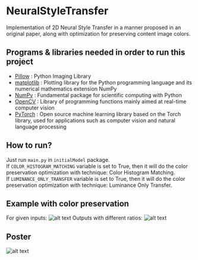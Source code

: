 # NeuralStyleTransfer
Implementation of 2D Neural Style Transfer in a manner proposed in an original paper, along with optimization for preserving content image colors.

## Programs & libraries needed in order to run this project 
* [Pillow](https://python-pillow.org/) : Python Imaging Library
* [matplotlib](https://matplotlib.org/) : Plotting library for the Python programming language and its numerical mathematics extension NumPy
* [NumPy](https://www.numpy.org/) : Fundamental package for scientific computing with Python
* [OpenCV](https://opencv.org/) : Library of programming functions mainly aimed at real-time computer vision
* [PyTorch](https://pytorch.org/) : Open source machine learning library based on the Torch library, used for applications such as computer vision and natural language processing

## How to run?
Just run `main.py` in `initialModel` package.<br>
If `COLOR_HISTOGRAM_MATCHING` variable is set to True, then it will do the color preservation optimization with technique: Color Histogram Matching.<br>
If `LUMINANCE_ONLY_TRANSFER` variable is set to True, then it will do the color preservation optimization with technique: Luminance Only Transfer.

## Example with color preservation
For given inputs:
![alt text](https://raw.githubusercontent.com/reinai/NeuralStyleTransfer/master/images/results/resultExamples/third/contentstyle3.PNG)
Outputs with different ratios:
![alt text](https://raw.githubusercontent.com/reinai/NeuralStyleTransfer/master/images/results/resultExamples/third/collage.jpg)

## Poster
![alt text](https://raw.githubusercontent.com/reinai/NeuralStyleTransfer/master/poster/nstPoster-1.png)


